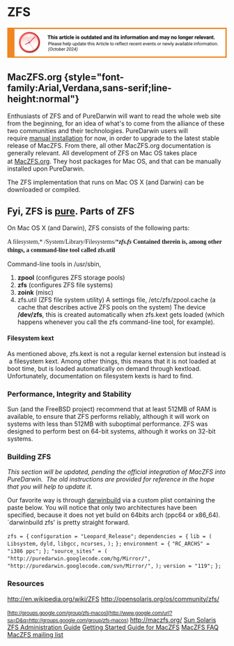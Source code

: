 ZFS
===

![This article is outdated and its information and may no longer relevant.](/img/notice/article-oudated-oct2024.svg)


 
MacZFS.org {style="font-family:Arial,Verdana,sans-serif;line-height:normal"}
----------
Enthusiasts of ZFS and of PureDarwin will want to read the whole web site from the beginning, for an idea of what's to come from the alliance of these two communities and their technologies. PureDarwin users will require [manual installation](http://code.google.com/p/maczfs/wiki/FAQ#How_do_I_install_MacZFS_manually?) for now, in order to upgrade to the latest stable release of MacZFS. From there, all other MacZFS.org documentation is generally relevant.
<span style="border-collapse:separate;font-family:-webkit-sans-serif;line-height:19px">
 </span>All development of ZFS on Mac OS takes place at [MacZFS.org](http://maczfs.org/). They host packages for Mac OS, and that can be manually installed upon PureDarwin.


The ZFS implementation that runs on Mac OS X (and Darwin) can be downloaded or compiled.

Fyi, ZFS is [pure](../developers/macports/purity.html).
Parts of ZFS
------------
On Mac OS X (and Darwin), ZFS consists of the following parts:

<span style="border-collapse:separate;font-family:-webkit-sans-serif;line-height:19px">A filesystem,* /System/Library/Filesystems/*<span style="font-weight:bold">*zfs.fs*
 Contained therein is, among other things, a command-line tool called zfs.util</span></span>

Command-line tools in /usr/sbin, 
1.  **zpool** (configures ZFS storage pools)
2.  **zfs** (configures ZFS file systems)
3.  **zoink** (misc)
4.  zfs.util (ZFS file system utility)
A settings file, /etc/zfs/zpool.cache (a cache that describes active ZFS pools on the system)
The device **/dev/zfs**, this is created automatically when zfs.kext gets loaded (which happens whenever you call the zfs command-line tool, for example).
#### Filesystem kext
As mentioned above, zfs.kext is not a regular kernel extension but instead is a filesystem kext. Among other things, this means that it is not loaded at boot time, but is loaded automatically on demand through kextload. Unfortunately, documentation on filesystem kexts is hard to find.

### Performance, Integrity and Stability
Sun (and the FreeBSD project) recommend that at least 512MB of RAM is available, to ensure that ZFS performs reliably, although it will work on systems with less than 512MB with suboptimal performance. ZFS was designed to perform best on 64-bit systems, although it works on 32-bit systems.
### Building ZFS
*This section will be updated, pending the official integration of MacZFS into PureDarwin.  The old instructions are provided for reference in the hope that you will help to update it.*

Our favorite way is through [darwinbuild](../developers/darwinbuild.html) via a custom plist containing the paste below. You will notice that only two architectures have been specified, because it does not yet build on 64bits arch (ppc64 or x86_64). `darwinbuild zfs' is pretty straight forward.

 `zfs = {`
 `configuration = "Leopard_Release";`
 `dependencies = {`
 `lib = (`
 `Libsystem,`
 `dyld,`
 `libgcc,`
 `ncurses,`
 `);`
 `};`
 `environment = {`
 `"RC_ARCHS" = "i386 ppc";`
 `};`
 `"source_sites" = (`
 `"http://puredarwin.googlecode.com/hg/Mirror/",`
 `"http://puredarwin.googlecode.com/svn/Mirror/",`
 `);`
 `version = "119";`
 `};`
### Resources
<http://en.wikipedia.org/wiki/ZFS>
<http://opensolaris.org/os/community/zfs/>

<span style="font-family:arial,sans-serif;font-size:12px">[http://groups.google.com/group/zfs-macos](http://www.google.com/url?sa=D&q=http://groups.google.com/group/zfs-macos)</span>
<http://maczfs.org/>
[Sun Solaris ZFS Administration Guide](http://docs.sun.com/app/docs/doc/819-5461?l=en)
[Getting Started Guide for MacZFS](http://code.google.com/p/maczfs/wiki/GettingStarted)
[MacZFS FAQ](http://code.google.com/p/maczfs/wiki/FAQ)
[MacZFS mailing list](https://groups.google.com/forum/?fromgroups#!forum/zfs-macos)


